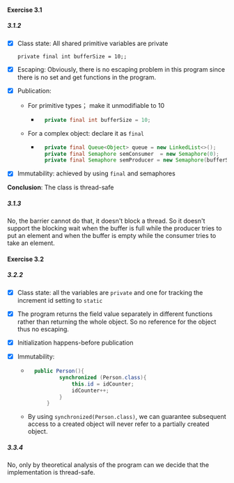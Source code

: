 #### Exercise 3.1 

##### 3.1.2

- [x] Class state: All shared primitive variables are private

	`private final int bufferSize = 10;;`

- [x] Escaping: Obviously, there is no escaping problem in this program since there is no set and get functions in the program.

- [x] Publication:

	- For primitive types； make it unmodifiable to 10

		- ```java
			private final int bufferSize = 10;
			```

	- For a complex object: declare it as `final`

		- ```java
			private final Queue<Object> queue = new LinkedList<>();
			private final Semaphore semConsumer  = new Semaphore(0);
			private final Semaphore semProducer = new Semaphore(bufferSize);
			```

			

- [x] Immutability: achieved by using `final` and semaphores

**Conclusion**: The class is thread-safe

##### 3.1.3

No, the barrier cannot do that, it doesn't block a thread. So it doesn't support the blocking wait when the buffer is full while the producer tries to put an element and when the buffer is empty while the consumer tries to take an element.



#### Exercise 3.2

##### 3.2.2

- [x] Class state: all the variables are `private`  and one for tracking the increment id setting to `static`

- [x] The program returns the field value separately in different functions rather than returning the whole object. So no reference for the object thus no escaping.

- [x] Initialization happens-before publication

- [x] Immutability:

	- ```java
		public Person(){
		        synchronized (Person.class){
		            this.id = idCounter;
		            idCounter++;
		        }
		    }
		```

	- By using `synchronized(Person.class)`, we can guarantee subsequent access to a created object will never refer to a partially created object. 



##### 3.3.4

No, only by theoretical analysis of the program can we decide that the implementation is thread-safe.